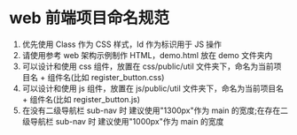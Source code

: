 # web 前端项目命名规范

1. 优先使用 Class 作为 CSS 样式，Id 作为标识用于 JS 操作
2. 请使用参考 web 架构示例制作 HTML，demo.html 放在 demo 文件夹内
3. 可以设计和使用 css 组件，放置在 css/public/util 文件夹下，命名为当前项目名 + 组件名(比如 register_button.css)
4. 可以设计和使用 js 组件，放置在 js/public/util 文件夹下，命名为当前项目名 + 组件名(比如 register_button.js)
5. 在没有二级导航栏 sub-nav 时 建议使用"1300px"作为 main 的宽度;在存在二级导航栏 sub-nav 时 建议使用"1000px"作为 main 的宽度
